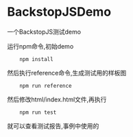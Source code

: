 # BackstopJSDemo
一个BackstopJS测试demo

运行npm命令,初始demo
```
    npm install
```

然后执行reference命令,生成测试用的样板图
```
    npm run reference
```

然后修改html/index.html文件,再执行
```
    npm run test
```
就可以查看测试报告,事例中使用的